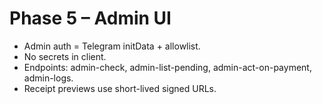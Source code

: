 # Phase 5 – Admin UI

- Admin auth = Telegram initData + allowlist.
- No secrets in client.
- Endpoints: admin-check, admin-list-pending, admin-act-on-payment, admin-logs.
- Receipt previews use short-lived signed URLs.
